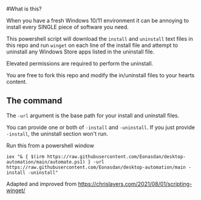 #What is this?

When you have a fresh Windows 10/11 environment it can be annoying to install every SINGLE piece of software you need. 

This powershell script will download the `install` and `uninstall` text files in this repo and run `winget` on each line of the install file and attempt to uninstall any Windows Store apps listed in the uninstall file.

Elevated permissions are required to perform the uninstall.

You are free to fork this repo and modify the in/uninstall files to your hearts content.

## The command
The `-url` argument is the base path for your install and uninstall files.

You can provide one or both of `-install` and `-uninstall`. If you just provide `-install`, the uninstall section won't run.

Run this from a powershell window
```bh
iex "& { $(irm https://raw.githubusercontent.com/Eonasdan/desktop-automation/main/automate.ps1) } -url https://raw.githubusercontent.com/Eonasdan/desktop-automation/main -install -uninstall"
```



Adapted and improved from https://chrislayers.com/2021/08/01/scripting-winget/